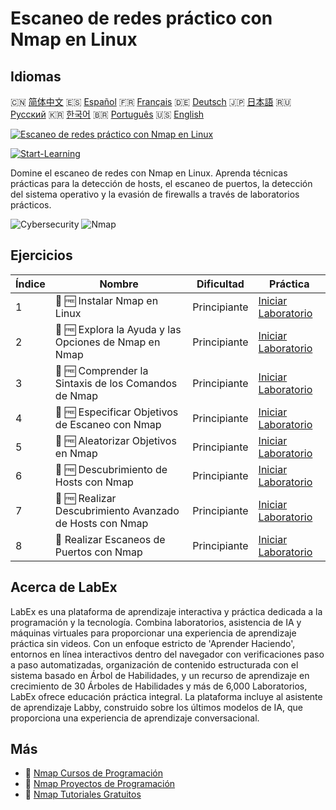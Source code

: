 # Escaneo de redes práctico con Nmap en Linux

## Idiomas

🇨🇳 [简体中文](README_zh.md) 🇪🇸 [Español](README_es.md) 🇫🇷 [Français](README_fr.md) 🇩🇪 [Deutsch](README_de.md) 🇯🇵 [日本語](README_ja.md) 🇷🇺 [Русский](README_ru.md) 🇰🇷 [한국어](README_ko.md) 🇧🇷 [Português](README_pt.md) 🇺🇸 [English](README.md) 

[![Escaneo de redes práctico con Nmap en Linux](https://cover-creator.labex.io/hands-on-network-scanning-with-nmap-on-linux.png?lang=es)](https://labex.io/es/courses/hands-on-network-scanning-with-nmap-on-linux)

[![Start-Learning](https://img.shields.io/badge/Start-Learning-whitesmoke?style=for-the-badge)](https://labex.io/es/courses/hands-on-network-scanning-with-nmap-on-linux)

Domine el escaneo de redes con Nmap en Linux. Aprenda técnicas prácticas para la detección de hosts, el escaneo de puertos, la detección del sistema operativo y la evasión de firewalls a través de laboratorios prácticos.

![Cybersecurity](https://img.shields.io/badge/Cybersecurity-whitesmoke?style=for-the-badge&logo=cybersecurity)
![Nmap](https://img.shields.io/badge/Nmap-whitesmoke?style=for-the-badge&logo=nmap)


## Ejercicios

|   Índice | Nombre                                                   | Dificultad   | Práctica                                                                                                                            |
|----------|----------------------------------------------------------|--------------|-------------------------------------------------------------------------------------------------------------------------------------|
|        1 | 📖 🆓 Instalar Nmap en Linux                             | Principiante | <a target='_blank' href='https://labex.io/es/tutorials/nmap-install-nmap-on-linux-530181'>Iniciar Laboratorio</a>                   |
|        2 | 📖 🆓 Explora la Ayuda y las Opciones de Nmap en Nmap    | Principiante | <a target='_blank' href='https://labex.io/es/tutorials/nmap-explore-nmap-help-and-options-in-nmap-547101'>Iniciar Laboratorio</a>   |
|        3 | 📖 🆓 Comprender la Sintaxis de los Comandos de Nmap     | Principiante | <a target='_blank' href='https://labex.io/es/tutorials/nmap-understand-nmap-command-syntax-530159'>Iniciar Laboratorio</a>          |
|        4 | 📖 🆓 Especificar Objetivos de Escaneo con Nmap          | Principiante | <a target='_blank' href='https://labex.io/es/tutorials/nmap-specify-targets-for-scanning-in-nmap-530185'>Iniciar Laboratorio</a>    |
|        5 | 📖 🆓 Aleatorizar Objetivos en Nmap                      | Principiante | <a target='_blank' href='https://labex.io/es/tutorials/nmap-randomize-targets-in-nmap-547108'>Iniciar Laboratorio</a>               |
|        6 | 📖 🆓 Descubrimiento de Hosts con Nmap                   | Principiante | <a target='_blank' href='https://labex.io/es/tutorials/nmap-perform-host-discovery-with-nmap-530184'>Iniciar Laboratorio</a>        |
|        7 | 📖 🆓 Realizar Descubrimiento Avanzado de Hosts con Nmap | Principiante | <a target='_blank' href='https://labex.io/es/tutorials/nmap-perform-advanced-host-discovery-in-nmap-547102'>Iniciar Laboratorio</a> |
|        8 | 📖  Realizar Escaneos de Puertos con Nmap                | Principiante | <a target='_blank' href='https://labex.io/es/tutorials/nmap-conduct-port-scanning-with-nmap-530176'>Iniciar Laboratorio</a>         |

## Acerca de LabEx

LabEx es una plataforma de aprendizaje interactiva y práctica dedicada a la programación y la tecnología. Combina laboratorios, asistencia de IA y máquinas virtuales para proporcionar una experiencia de aprendizaje práctica sin videos. Con un enfoque estricto de 'Aprender Haciendo', entornos en línea interactivos dentro del navegador con verificaciones paso a paso automatizadas, organización de contenido estructurada con el sistema basado en Árbol de Habilidades, y un recurso de aprendizaje en crecimiento de 30 Árboles de Habilidades y más de 6,000 Laboratorios, LabEx ofrece educación práctica integral. La plataforma incluye al asistente de aprendizaje Labby, construido sobre los últimos modelos de IA, que proporciona una experiencia de aprendizaje conversacional.

## Más

- 🔗 [Nmap Cursos de Programación](https://github.com/labex-labs/awesome-programming-courses)
- 🔗 [Nmap Proyectos de Programación](https://github.com/labex-labs/awesome-programming-projects)
- 🔗 [Nmap Tutoriales Gratuitos](https://github.com/labex-labs/nmap-free-tutorials)

